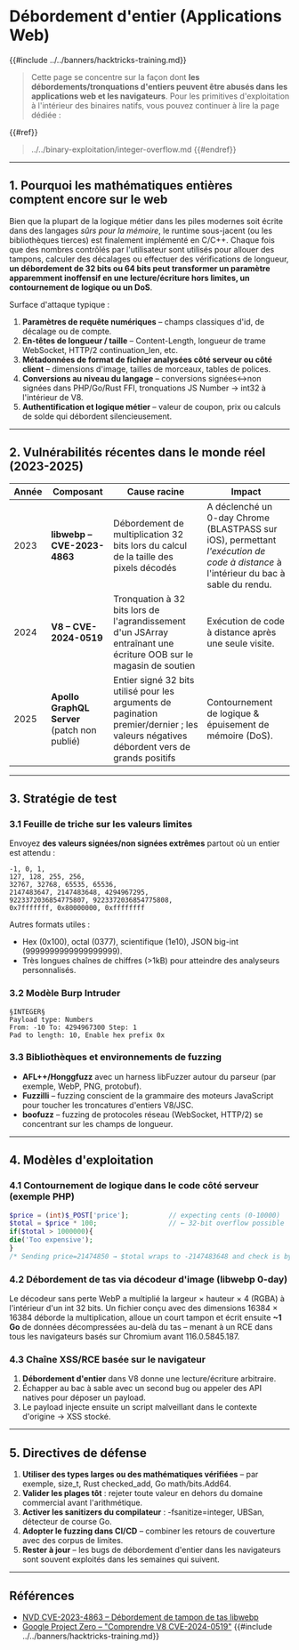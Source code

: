 # Débordement d'entier (Applications Web)

{{#include ../../banners/hacktricks-training.md}}

> Cette page se concentre sur la façon dont **les débordements/tronquations d'entiers peuvent être abusés dans les applications web et les navigateurs**. Pour les primitives d'exploitation à l'intérieur des binaires natifs, vous pouvez continuer à lire la page dédiée :
>
>
{{#ref}}
> ../../binary-exploitation/integer-overflow.md
> {{#endref}}

---

## 1. Pourquoi les mathématiques entières comptent encore sur le web

Bien que la plupart de la logique métier dans les piles modernes soit écrite dans des langages *sûrs pour la mémoire*, le runtime sous-jacent (ou les bibliothèques tierces) est finalement implémenté en C/C++. Chaque fois que des nombres contrôlés par l'utilisateur sont utilisés pour allouer des tampons, calculer des décalages ou effectuer des vérifications de longueur, **un débordement de 32 bits ou 64 bits peut transformer un paramètre apparemment inoffensif en une lecture/écriture hors limites, un contournement de logique ou un DoS**.

Surface d'attaque typique :

1. **Paramètres de requête numériques** – champs classiques d'id, de décalage ou de compte.
2. **En-têtes de longueur / taille** – Content-Length, longueur de trame WebSocket, HTTP/2 continuation_len, etc.
3. **Métadonnées de format de fichier analysées côté serveur ou côté client** – dimensions d'image, tailles de morceaux, tables de polices.
4. **Conversions au niveau du langage** – conversions signées↔non signées dans PHP/Go/Rust FFI, tronquations JS Number → int32 à l'intérieur de V8.
5. **Authentification et logique métier** – valeur de coupon, prix ou calculs de solde qui débordent silencieusement.

---

## 2. Vulnérabilités récentes dans le monde réel (2023-2025)

| Année | Composant | Cause racine | Impact |
|-------|-----------|--------------|--------|
| 2023  | **libwebp – CVE-2023-4863** | Débordement de multiplication 32 bits lors du calcul de la taille des pixels décodés | A déclenché un 0-day Chrome (BLASTPASS sur iOS), permettant *l'exécution de code à distance* à l'intérieur du bac à sable du rendu. |
| 2024  | **V8 – CVE-2024-0519** | Tronquation à 32 bits lors de l'agrandissement d'un JSArray entraînant une écriture OOB sur le magasin de soutien | Exécution de code à distance après une seule visite. |
| 2025  | **Apollo GraphQL Server** (patch non publié) | Entier signé 32 bits utilisé pour les arguments de pagination premier/dernier ; les valeurs négatives débordent vers de grands positifs | Contournement de logique & épuisement de mémoire (DoS). |

---

## 3. Stratégie de test

### 3.1 Feuille de triche sur les valeurs limites

Envoyez **des valeurs signées/non signées extrêmes** partout où un entier est attendu :
```
-1, 0, 1,
127, 128, 255, 256,
32767, 32768, 65535, 65536,
2147483647, 2147483648, 4294967295,
9223372036854775807, 9223372036854775808,
0x7fffffff, 0x80000000, 0xffffffff
```
Autres formats utiles :
* Hex (0x100), octal (0377), scientifique (1e10), JSON big-int (9999999999999999999).
* Très longues chaînes de chiffres (>1kB) pour atteindre des analyseurs personnalisés.

### 3.2 Modèle Burp Intruder
```
§INTEGER§
Payload type: Numbers
From: -10 To: 4294967300 Step: 1
Pad to length: 10, Enable hex prefix 0x
```
### 3.3 Bibliothèques et environnements de fuzzing

* **AFL++/Honggfuzz** avec un harness libFuzzer autour du parseur (par exemple, WebP, PNG, protobuf).
* **Fuzzilli** – fuzzing conscient de la grammaire des moteurs JavaScript pour toucher les troncatures d'entiers V8/JSC.
* **boofuzz** – fuzzing de protocoles réseau (WebSocket, HTTP/2) se concentrant sur les champs de longueur.

---

## 4. Modèles d'exploitation

### 4.1 Contournement de logique dans le code côté serveur (exemple PHP)
```php
$price = (int)$_POST['price'];          // expecting cents (0-10000)
$total = $price * 100;                  // ← 32-bit overflow possible
if($total > 1000000){
die('Too expensive');
}
/* Sending price=21474850 → $total wraps to ‑2147483648 and check is bypassed */
```
### 4.2 Débordement de tas via décodeur d'image (libwebp 0-day)
Le décodeur sans perte WebP a multiplié la largeur × hauteur × 4 (RGBA) à l'intérieur d'un int 32 bits. Un fichier conçu avec des dimensions 16384 × 16384 déborde la multiplication, alloue un court tampon et écrit ensuite **~1 Go** de données décompressées au-delà du tas – menant à un RCE dans tous les navigateurs basés sur Chromium avant 116.0.5845.187.

### 4.3 Chaîne XSS/RCE basée sur le navigateur
1. **Débordement d'entier** dans V8 donne une lecture/écriture arbitraire.
2. Échapper au bac à sable avec un second bug ou appeler des API natives pour déposer un payload.
3. Le payload injecte ensuite un script malveillant dans le contexte d'origine → XSS stocké.

---

## 5. Directives de défense

1. **Utiliser des types larges ou des mathématiques vérifiées** – par exemple, size_t, Rust checked_add, Go math/bits.Add64.
2. **Valider les plages tôt** : rejeter toute valeur en dehors du domaine commercial avant l'arithmétique.
3. **Activer les sanitizers du compilateur** : -fsanitize=integer, UBSan, détecteur de course Go.
4. **Adopter le fuzzing dans CI/CD** – combiner les retours de couverture avec des corpus de limites.
5. **Rester à jour** – les bugs de débordement d'entier dans les navigateurs sont souvent exploités dans les semaines qui suivent.

---

## Références

* [NVD CVE-2023-4863 – Débordement de tampon de tas libwebp](https://nvd.nist.gov/vuln/detail/CVE-2023-4863)
* [Google Project Zero – "Comprendre V8 CVE-2024-0519"](https://googleprojectzero.github.io/)
{{#include ../../banners/hacktricks-training.md}}
